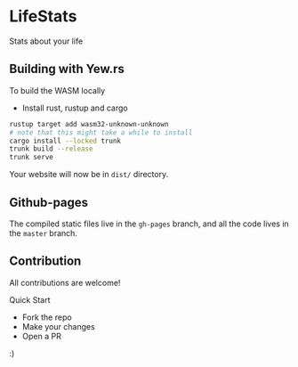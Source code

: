 # LifeStats

Stats about your life

## Building with Yew.rs

To build the WASM locally
- Install rust, rustup and cargo
```bash
rustup target add wasm32-unknown-unknown
# note that this might take a while to install
cargo install --locked trunk
trunk build --release
trunk serve
```

Your website will now be in `dist/` directory.

## Github-pages

The compiled static files live in the `gh-pages` branch, and all the code lives in the `master` branch.

## Contribution

All contributions are welcome!

Quick Start

  - Fork the repo
  - Make your changes
  - Open a PR

:)
